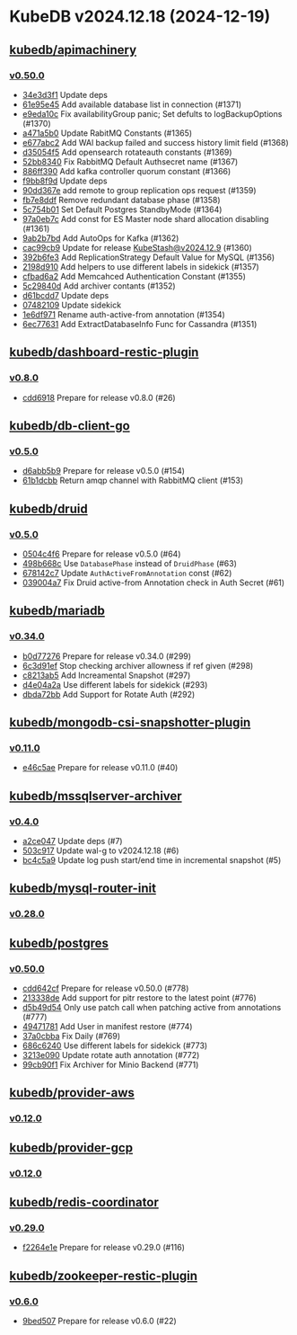 # KubeDB v2024.12.18 (2024-12-19)


## [kubedb/apimachinery](https://github.com/kubedb/apimachinery)

### [v0.50.0](https://github.com/kubedb/apimachinery/releases/tag/v0.50.0)

- [34e3d3f1](https://github.com/kubedb/apimachinery/commit/34e3d3f1f) Update deps
- [61e95e45](https://github.com/kubedb/apimachinery/commit/61e95e454) Add available database list in connection (#1371)
- [e9eda10c](https://github.com/kubedb/apimachinery/commit/e9eda10ca) Fix availabilityGroup panic; Set defults to logBackupOptions (#1370)
- [a471a5b0](https://github.com/kubedb/apimachinery/commit/a471a5b03) Update RabitMQ Constants (#1365)
- [e677abc2](https://github.com/kubedb/apimachinery/commit/e677abc2b) Add WAl backup failed and success history limit field (#1368)
- [d35054f5](https://github.com/kubedb/apimachinery/commit/d35054f53) Add opensearch rotateauth constants (#1369)
- [52bb8340](https://github.com/kubedb/apimachinery/commit/52bb83407) Fix RabbitMQ Default Authsecret name (#1367)
- [886ff390](https://github.com/kubedb/apimachinery/commit/886ff3903) Add kafka controller quorum constant (#1366)
- [f9bb8f9d](https://github.com/kubedb/apimachinery/commit/f9bb8f9d8) Update deps
- [90dd367e](https://github.com/kubedb/apimachinery/commit/90dd367e0) add remote to group replication ops request (#1359)
- [fb7e8ddf](https://github.com/kubedb/apimachinery/commit/fb7e8ddf6) Remove redundant database phase (#1358)
- [5c754b01](https://github.com/kubedb/apimachinery/commit/5c754b01e) Set Default Postgres StandbyMode (#1364)
- [97a0eb7c](https://github.com/kubedb/apimachinery/commit/97a0eb7c1) Add const for ES Master node shard allocation disabling (#1361)
- [9ab2b7bd](https://github.com/kubedb/apimachinery/commit/9ab2b7bdd) Add AutoOps for Kafka (#1362)
- [cac99cb9](https://github.com/kubedb/apimachinery/commit/cac99cb95) Update for release KubeStash@v2024.12.9 (#1360)
- [392b6fe3](https://github.com/kubedb/apimachinery/commit/392b6fe3e) Add ReplicationStrategy Default Value for MySQL (#1356)
- [2198d910](https://github.com/kubedb/apimachinery/commit/2198d9109) Add helpers to use different labels in sidekick (#1357)
- [cfbad6a2](https://github.com/kubedb/apimachinery/commit/cfbad6a2d) Add Memcahced Authentication Constant (#1355)
- [5c29840d](https://github.com/kubedb/apimachinery/commit/5c29840da) Add archiver contants (#1352)
- [d61bcdd7](https://github.com/kubedb/apimachinery/commit/d61bcdd70) Update deps
- [07482109](https://github.com/kubedb/apimachinery/commit/074821090) Update sidekick
- [1e6df971](https://github.com/kubedb/apimachinery/commit/1e6df9713) Rename auth-active-from annotation (#1354)
- [6ec77631](https://github.com/kubedb/apimachinery/commit/6ec77631d) Add ExtractDatabaseInfo Func for Cassandra (#1351)



## [kubedb/dashboard-restic-plugin](https://github.com/kubedb/dashboard-restic-plugin)

### [v0.8.0](https://github.com/kubedb/dashboard-restic-plugin/releases/tag/v0.8.0)

- [cdd6918](https://github.com/kubedb/dashboard-restic-plugin/commit/cdd6918) Prepare for release v0.8.0 (#26)



## [kubedb/db-client-go](https://github.com/kubedb/db-client-go)

### [v0.5.0](https://github.com/kubedb/db-client-go/releases/tag/v0.5.0)

- [d6abb5b9](https://github.com/kubedb/db-client-go/commit/d6abb5b9) Prepare for release v0.5.0 (#154)
- [61b1dcbb](https://github.com/kubedb/db-client-go/commit/61b1dcbb) Return amqp channel with RabbitMQ client (#153)



## [kubedb/druid](https://github.com/kubedb/druid)

### [v0.5.0](https://github.com/kubedb/druid/releases/tag/v0.5.0)

- [0504c4f6](https://github.com/kubedb/druid/commit/0504c4f6) Prepare for release v0.5.0 (#64)
- [498b668c](https://github.com/kubedb/druid/commit/498b668c) Use `DatabasePhase` instead of `DruidPhase` (#63)
- [678142c7](https://github.com/kubedb/druid/commit/678142c7) Update `AuthActiveFromAnnotation` const (#62)
- [039004a7](https://github.com/kubedb/druid/commit/039004a7) Fix Druid active-from Annotation check in Auth Secret (#61)



## [kubedb/mariadb](https://github.com/kubedb/mariadb)

### [v0.34.0](https://github.com/kubedb/mariadb/releases/tag/v0.34.0)

- [b0d77276](https://github.com/kubedb/mariadb/commit/b0d77276d) Prepare for release v0.34.0 (#299)
- [6c3d91ef](https://github.com/kubedb/mariadb/commit/6c3d91efc) Stop checking archiver allowness if ref given (#298)
- [c8213ab5](https://github.com/kubedb/mariadb/commit/c8213ab58) Add Increamental Snapshot (#297)
- [d4e04a2a](https://github.com/kubedb/mariadb/commit/d4e04a2a2) Use different labels for sidekick (#293)
- [dbda72bb](https://github.com/kubedb/mariadb/commit/dbda72bb3) Add Support for Rotate Auth  (#292)



## [kubedb/mongodb-csi-snapshotter-plugin](https://github.com/kubedb/mongodb-csi-snapshotter-plugin)

### [v0.11.0](https://github.com/kubedb/mongodb-csi-snapshotter-plugin/releases/tag/v0.11.0)

- [e46c5ae](https://github.com/kubedb/mongodb-csi-snapshotter-plugin/commit/e46c5ae) Prepare for release v0.11.0 (#40)



## [kubedb/mssqlserver-archiver](https://github.com/kubedb/mssqlserver-archiver)

### [v0.4.0](https://github.com/kubedb/mssqlserver-archiver/releases/tag/v0.4.0)

- [a2ce047](https://github.com/kubedb/mssqlserver-archiver/commit/a2ce047) Update deps (#7)
- [503c917](https://github.com/kubedb/mssqlserver-archiver/commit/503c917) Update wal-g to v2024.12.18 (#6)
- [bc4c5a9](https://github.com/kubedb/mssqlserver-archiver/commit/bc4c5a9) Update log push start/end time in incremental snapshot (#5)



## [kubedb/mysql-router-init](https://github.com/kubedb/mysql-router-init)

### [v0.28.0](https://github.com/kubedb/mysql-router-init/releases/tag/v0.28.0)




## [kubedb/postgres](https://github.com/kubedb/postgres)

### [v0.50.0](https://github.com/kubedb/postgres/releases/tag/v0.50.0)

- [cdd642cf](https://github.com/kubedb/postgres/commit/cdd642cf1) Prepare for release v0.50.0 (#778)
- [213338de](https://github.com/kubedb/postgres/commit/213338dea) Add support for pitr restore to the latest point (#776)
- [d5b49d54](https://github.com/kubedb/postgres/commit/d5b49d544) Only use patch call when patching active from annotations (#777)
- [49471781](https://github.com/kubedb/postgres/commit/494717817) Add User in manifest restore (#774)
- [37a0cbba](https://github.com/kubedb/postgres/commit/37a0cbba6) Fix Daily (#769)
- [686c6240](https://github.com/kubedb/postgres/commit/686c62408) Use different labels for sidekick (#773)
- [3213e090](https://github.com/kubedb/postgres/commit/3213e0902) Update rotate auth annotation (#772)
- [99cb90f1](https://github.com/kubedb/postgres/commit/99cb90f17) Fix Archiver for Minio Backend (#771)



## [kubedb/provider-aws](https://github.com/kubedb/provider-aws)

### [v0.12.0](https://github.com/kubedb/provider-aws/releases/tag/v0.12.0)




## [kubedb/provider-gcp](https://github.com/kubedb/provider-gcp)

### [v0.12.0](https://github.com/kubedb/provider-gcp/releases/tag/v0.12.0)




## [kubedb/redis-coordinator](https://github.com/kubedb/redis-coordinator)

### [v0.29.0](https://github.com/kubedb/redis-coordinator/releases/tag/v0.29.0)

- [f2264e1e](https://github.com/kubedb/redis-coordinator/commit/f2264e1e) Prepare for release v0.29.0 (#116)



## [kubedb/zookeeper-restic-plugin](https://github.com/kubedb/zookeeper-restic-plugin)

### [v0.6.0](https://github.com/kubedb/zookeeper-restic-plugin/releases/tag/v0.6.0)

- [9bed507](https://github.com/kubedb/zookeeper-restic-plugin/commit/9bed507) Prepare for release v0.6.0 (#22)



